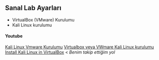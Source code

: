 ## Sanal Lab Ayarları

* VirtualBox (VMware) Kurulumu
* Kali Linux kurulumu

#### Youtube
[Kali Linux Vmware Kurulumu](https://www.youtube.com/watch?v=wtRIMvOy8Pk)
[Virtualbox veya VWmare Kali Linux kurulumu](https://www.youtube.com/watch?v=lwkzurg5_lY)
[Install Kali Linux in VirtualBox](https://www.youtube.com/watch?v=Rka5MqnCn1E) < _Benim takip ettiğim yol_